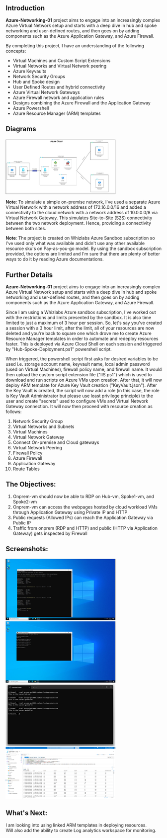 ## Introduction

**Azure-Networking-01** project aims to engage into an increasingly complex Azure Virtual Network setup and starts with a deep dive in hub and spoke networking and user-defined routes, and then goes on by adding components such as the Azure Application Gateway, and Azure Firewall.

By completing this project, I have an understanding of the following concepts:
* Virtual Machines and Custom Script Extensions
* Virtual Networks and Virtual Network peering
* Azure Keyvaults
* Network Security Groups
* Hub and Spoke design
* User Defined Routes and hybrid connectivity
* Azure Virtual Network Gateways
* Azure Firewall network and application rules
* Designs combining the Azure Firewall and the Application Gateway
* Azure Powershell
* Azure Resource Manager (ARM) templates 

## Diagrams
<div style="width:70%; height:auto;">
  <img src="Images/Hub-and-Spoke.png" alt="Diagram">
</div>

**Note**: To simulate a simple on-premise network, I've used a separate Azure Virtual Network with a network address of 172.16.0.0/16 and added a connectivity to the cloud network with a network address of 10.0.0.0/8 via Virtual Network Gateway. 
This simulates Site-to-Site (S2S) connectivity between the two network deployment. Hence, providing a connectivity between both sites.

**Note**: The project is created on Whizlabs Azure Sandbox subscription so I've used only what was available and didn't use any other available resource sku's on Pay-as-you-go model.
By using the sandbox subscription provided, the options are limited and I'm sure that there are plenty of better ways to do it by reading Azure documentations.

## Further Details
**Azure-Networking-01** project aims to engage into an increasingly complex Azure Virtual Network setup and starts with a deep dive in hub and spoke networking and user-defined routes, and then goes on by adding components such as the Azure Application Gateway, and Azure Firewall.

Since I am using a Whizlabs Azure sandbox subscription, I've worked out with the restrictions and limits presented by the sandbox. It is also time limited to just a maximum of 3 hour per session. So, let's say you've created a session with a 3 hour limit, after the limit, all of your resources are now deleted and you're back to square one which drove me to create Azure Resource Manager templates in order to automate and redeploy resources faster. This is deployed via Azure Cloud Shell on each session and triggered by "Hub-Spoke-Deployment.ps1" powershell script.

When triggered, the powershell script first asks for desired variables to be used i.e. storage account name, keyvault name, local admin password (used on Virtual Machines), firewall policy name, and firewall name. It would then upload the custom script extension file ("IIS.ps1") which is used to download and run scripts on Azure VMs upon creation. After that, it will now deploy ARM template for Azure Key Vault creation ("KeyVault.json"). After the Key Vault is created, the script will now add a role (in this case, the role is Key Vault Administrator but please use least privilege principle) to the user and create "secrets" used to configure VMs and Virtual Network Gateway connection. It will now then proceed with resource creation as follows:

1. Network Security Group
2. Virtual Networks and Subnets
3. Virtual Machines
4. Virtual Network Gateway
5. Connect On-premise and Cloud gateways
6. Virtual Network Peering
7. Firewall Policy
8. Azure Firewall
9. Application Gateway
10. Route Tables

## The Objectives:
1. Onprem-vm should now be able to RDP on Hub-vm, Spoke1-vm, and Spoke2-vm
2. Onprem-vm can access the webpages hosted by cloud workload VMs through Application Gateway using Private IP and HTTP
3. Public requests (Allowed IPs) can reach the Application Gateway via Public IP
4. Traffic from onprem (RDP and HTTP) and public (HTTP via Application Gateway) gets inspected by Firewall

## Screenshots:
<div style="width:70%; height:auto;">
  <img src="Images/onprem-rdp-to-hub-and-spokes.png" alt="onprem-rdp-to-hub-and-spokes">
</div>
<div style="width:70%; height:auto;">
  <img src="Images/onprem-vm-curl-to-appgw.png" alt="onprem-vm-curl-to-appgw">
</div>
<div style="width:70%; height:auto;">
  <img src="Images/local-computer-curl-to-appgw.png" alt="local-computer-curl-to-appgw">
</div>
<div style="width:70%; height:auto;">
  <img src="Images/az-fw-log-data-rdp-http.png" alt="az-fw-log-data-rdp-http">
</div>

## What's Next:
I am looking into using linked ARM templates in deploying resources. <br />
Will also add the ability to create Log analytics workspace for monitoring.

